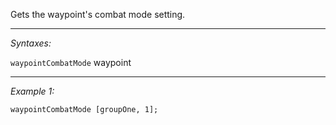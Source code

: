 Gets the waypoint's combat mode setting.


---
*Syntaxes:*

`waypointCombatMode` waypoint

---
*Example 1:*

```sqf
waypointCombatMode [groupOne, 1];
```